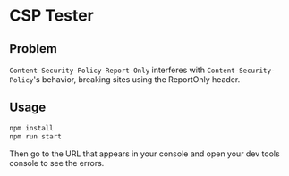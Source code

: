 # CSP Tester

## Problem

`Content-Security-Policy-Report-Only` interferes with `Content-Security-Policy`'s behavior, breaking sites using the ReportOnly header.

## Usage

```sh
npm install
npm run start
```

Then go to the URL that appears in your console and open your dev tools console to see the errors.
